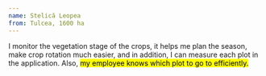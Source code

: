 ```yaml
---
name: Stelică Leopea
from: Tulcea, 1600 ha
---
```


I monitor the vegetation stage of the crops, it helps me plan the season, make crop rotation much easier, and in addition, I can measure each plot in the application. Also, <mark>my employee knows which plot to go to efficiently.</mark>